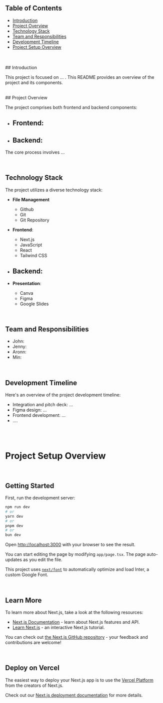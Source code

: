 
## Table of Contents

- [Introduction](#introduction)
- [Project Overview](#project-overview)
- [Technology Stack](#technology-stack)
- [Team and Responsibilities](#team-and-responsibilities)
- [Development Timeline](#development-timeline)
- [Project Setup Overview](#project-setup-overview)

<br>
<br>
## Introduction

This project is focused on ...  . This README provides an overview of the project and its components.

<br>
## Project Overview

The project comprises both frontend and backend components:

- **Frontend**:
  - 

- **Backend**:
  - 

The core process involves ...

<br>

## Technology Stack

The project utilizes a diverse technology stack:

- **File Management**
    - Github
    - Git
    - Git Repository

- **Frontend**:
  - Next.js
  - JavaScript
  - React
  - Tailwind CSS

- **Backend**:
  - 

- **Presentation**:
  - Canva
  - Figma
  - Google Slides

<br>

## Team and Responsibilities

- John: 
- Jenny: 
- Aronn:
- Min: 

<br>

## Development Timeline

Here's an overview of the project development timeline:

- Integration and pitch deck: ...
- Figma design: ...
- Frontend development: ...
- ....

<br>
<br>

# Project Setup Overview

<br>

## Getting Started

First, run the development server:

```bash
npm run dev
# or
yarn dev
# or
pnpm dev
# or
bun dev
```

Open [http://localhost:3000](http://localhost:3000) with your browser to see the result.

You can start editing the page by modifying `app/page.tsx`. The page auto-updates as you edit the file.

This project uses [`next/font`](https://nextjs.org/docs/basic-features/font-optimization) to automatically optimize and load Inter, a custom Google Font.

<br>

## Learn More

To learn more about Next.js, take a look at the following resources:

- [Next.js Documentation](https://nextjs.org/docs) - learn about Next.js features and API.
- [Learn Next.js](https://nextjs.org/learn) - an interactive Next.js tutorial.

You can check out [the Next.js GitHub repository](https://github.com/vercel/next.js/) - your feedback and contributions are welcome!

<br>

## Deploy on Vercel

The easiest way to deploy your Next.js app is to use the [Vercel Platform](https://vercel.com/new?utm_medium=default-template&filter=next.js&utm_source=create-next-app&utm_campaign=create-next-app-readme) from the creators of Next.js.

Check out our [Next.js deployment documentation](https://nextjs.org/docs/deployment) for more details.
